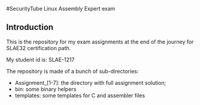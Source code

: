 #SecurityTube Linux Assembly Expert exam

## Introduction

This is the repository for my exam assignments at the end of the journey for
SLAE32 certification path.

My student id is: SLAE-1217

The repository is made of a bunch of sub-directories:

* Assignment\_[1-7]: the directory with full assignment solution;
* bin: some binary helpers
* templates: some templates for C and assembler files

